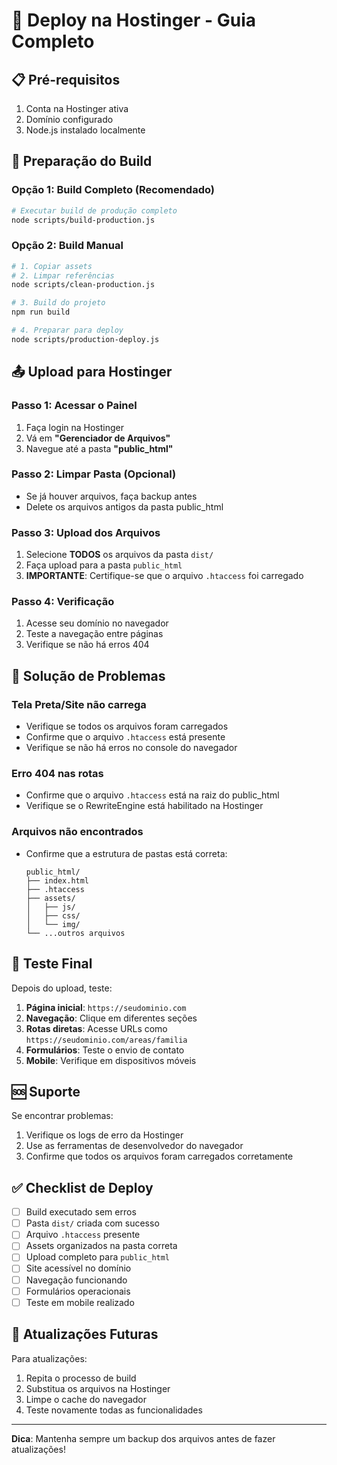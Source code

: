 # 🚀 Deploy na Hostinger - Guia Completo

## 📋 Pré-requisitos

1. Conta na Hostinger ativa
2. Domínio configurado
3. Node.js instalado localmente

## 🔨 Preparação do Build

### Opção 1: Build Completo (Recomendado)
```bash
# Executar build de produção completo
node scripts/build-production.js
```

### Opção 2: Build Manual
```bash
# 1. Copiar assets
# 2. Limpar referências
node scripts/clean-production.js

# 3. Build do projeto
npm run build

# 4. Preparar para deploy
node scripts/production-deploy.js
```

## 📤 Upload para Hostinger

### Passo 1: Acessar o Painel
1. Faça login na Hostinger
2. Vá em **"Gerenciador de Arquivos"**
3. Navegue até a pasta **"public_html"**

### Passo 2: Limpar Pasta (Opcional)
- Se já houver arquivos, faça backup antes
- Delete os arquivos antigos da pasta public_html

### Passo 3: Upload dos Arquivos
1. Selecione **TODOS** os arquivos da pasta `dist/`
2. Faça upload para a pasta `public_html`
3. **IMPORTANTE**: Certifique-se que o arquivo `.htaccess` foi carregado

### Passo 4: Verificação
1. Acesse seu domínio no navegador
2. Teste a navegação entre páginas
3. Verifique se não há erros 404

## 🔧 Solução de Problemas

### Tela Preta/Site não carrega
- Verifique se todos os arquivos foram carregados
- Confirme que o arquivo `.htaccess` está presente
- Verifique se não há erros no console do navegador

### Erro 404 nas rotas
- Confirme que o arquivo `.htaccess` está na raiz do public_html
- Verifique se o RewriteEngine está habilitado na Hostinger

### Arquivos não encontrados
- Confirme que a estrutura de pastas está correta:
  ```
  public_html/
  ├── index.html
  ├── .htaccess
  ├── assets/
  │   ├── js/
  │   ├── css/
  │   └── img/
  └── ...outros arquivos
  ```

## 📱 Teste Final

Depois do upload, teste:

1. **Página inicial**: `https://seudominio.com`
2. **Navegação**: Clique em diferentes seções
3. **Rotas diretas**: Acesse URLs como `https://seudominio.com/areas/familia`
4. **Formulários**: Teste o envio de contato
5. **Mobile**: Verifique em dispositivos móveis

## 🆘 Suporte

Se encontrar problemas:

1. Verifique os logs de erro da Hostinger
2. Use as ferramentas de desenvolvedor do navegador
3. Confirme que todos os arquivos foram carregados corretamente

## ✅ Checklist de Deploy

- [ ] Build executado sem erros
- [ ] Pasta `dist/` criada com sucesso
- [ ] Arquivo `.htaccess` presente
- [ ] Assets organizados na pasta correta
- [ ] Upload completo para `public_html`
- [ ] Site acessível no domínio
- [ ] Navegação funcionando
- [ ] Formulários operacionais
- [ ] Teste em mobile realizado

## 🔄 Atualizações Futuras

Para atualizações:

1. Repita o processo de build
2. Substitua os arquivos na Hostinger
3. Limpe o cache do navegador
4. Teste novamente todas as funcionalidades

---

**Dica**: Mantenha sempre um backup dos arquivos antes de fazer atualizações!